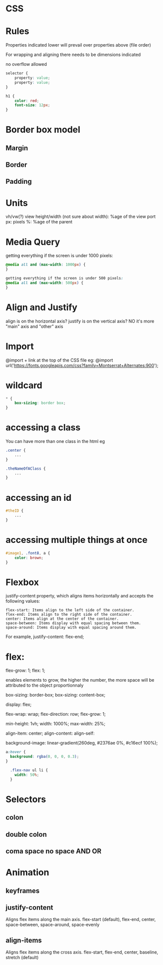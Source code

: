 # CSS

# Rules
Properties indicated lower will prevail over properties above (file order)

For wrapping and aligning there needs to be dimensions indicated

no overflow allowed
``` CSS
selector {
    property: value;
    property: value;
}

h1 {
    color: red;
    font-size: 12px;
}
```

# Border box model
## Margin
## Border
## Padding

# Units
vh/vw(?) view height/width (not sure about width): %age of the view port
px: pixels
%: %age of the parent

# Media Query
getting everything if the screen is under 1000 pixels:
``` CSS
@media all and (max-width: 1000px) {
}

getting everything if the screen is under 500 pixels:
@media all and (max-width: 500px) {
}
```

# Align and Justify
align is on the horizontal axis?
justify is on the vertical axis?
NO it's more "main" axis and "other" axis


# Import
@import + link at the top of the CSS file
eg: @import url('https://fonts.googleapis.com/css?family=Montserrat+Alternates:900');

# wildcard

``` CSS
* {
    box-sizing: border box;
}
```

# accessing a class
You can have more than one class in the html eg <p class="center large">
``` CSS
.center {
    ...
}
```

``` CSS
.theNameOfAClass {
    ...
}
``` 

# accessing an id
``` CSS
#theID {
    ...
}
```

# accessing multiple things at once
``` CSS
#image1, .font8, a {
    color: brown;
}
```

# Flexbox


 justify-content property, which aligns items horizontally and accepts the following values:

    flex-start: Items align to the left side of the container.
    flex-end: Items align to the right side of the container.
    center: Items align at the center of the container.
    space-between: Items display with equal spacing between them.
    space-around: Items display with equal spacing around them.

For example, justify-content: flex-end;

# flex:
flex-grow: 1;
flex: 1;

enables elements to grow, the higher the number, the more space will be attributed to the object proportionnaly


box-sizing: border-box;
box-sizing: content-box;

display: flex;

flex-wrap: wrap;
flex-direction: row;
flex-grow: 1;


min-height: 1vh;
width: 1000%;
max-width: 25%;

align-item: center;
align-content:
align-self:



background-image: linear-gradient(260deg, #2376ae 0%, #c16ecf 100%);
``` CSS
a:hover {
  background: rgba(0, 0, 0, 0.3);
}

  .flex-nav ul li {
    width: 50%;
  }
```

# Selectors
## colon
## double colon
## coma space no space AND OR

# Animation
## keyframes


## justify-content
Aligns flex items along the main axis.
flex-start (default), flex-end, center, space-between, space-around, space-evenly


## align-items
Aligns flex items along the cross axis.
flex-start, flex-end, center, baseline, stretch (default)


